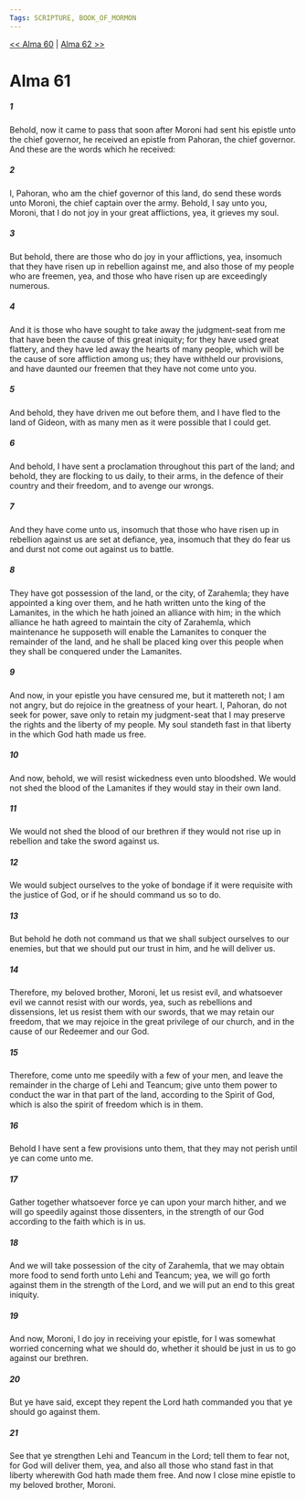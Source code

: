 ```yaml
---
Tags: SCRIPTURE, BOOK_OF_MORMON
---
```


[<< Alma 60](BOOK_OF_MORMON/09_Alma/Alma_60.md) | [Alma 62 >>](BOOK_OF_MORMON/09_Alma/Alma_62.md)

# Alma 61

##### 1
 Behold, now it came to pass that soon after Moroni had sent his epistle unto the chief governor, he received an epistle from Pahoran, the chief governor. And these are the words which he received:
##### 2
 I, Pahoran, who am the chief governor of this land, do send these words unto Moroni, the chief captain over the army. Behold, I say unto you, Moroni, that I do not joy in your great afflictions, yea, it grieves my soul.
##### 3
 But behold, there are those who do joy in your afflictions, yea, insomuch that they have risen up in rebellion against me, and also those of my people who are freemen, yea, and those who have risen up are exceedingly numerous.
##### 4
 And it is those who have sought to take away the judgment-seat from me that have been the cause of this great iniquity; for they have used great flattery, and they have led away the hearts of many people, which will be the cause of sore affliction among us; they have withheld our provisions, and have daunted our freemen that they have not come unto you.
##### 5
 And behold, they have driven me out before them, and I have fled to the land of Gideon, with as many men as it were possible that I could get.
##### 6
 And behold, I have sent a proclamation throughout this part of the land; and behold, they are flocking to us daily, to their arms, in the defence of their country and their freedom, and to avenge our wrongs.
##### 7
 And they have come unto us, insomuch that those who have risen up in rebellion against us are set at defiance, yea, insomuch that they do fear us and durst not come out against us to battle.
##### 8
 They have got possession of the land, or the city, of Zarahemla; they have appointed a king over them, and he hath written unto the king of the Lamanites, in the which he hath joined an alliance with him; in the which alliance he hath agreed to maintain the city of Zarahemla, which maintenance he supposeth will enable the Lamanites to conquer the remainder of the land, and he shall be placed king over this people when they shall be conquered under the Lamanites.
##### 9
 And now, in your epistle you have censured me, but it mattereth not; I am not angry, but do rejoice in the greatness of your heart. I, Pahoran, do not seek for power, save only to retain my judgment-seat that I may preserve the rights and the liberty of my people. My soul standeth fast in that liberty in the which God hath made us free.
##### 10
 And now, behold, we will resist wickedness even unto bloodshed. We would not shed the blood of the Lamanites if they would stay in their own land.
##### 11
 We would not shed the blood of our brethren if they would not rise up in rebellion and take the sword against us.
##### 12
 We would subject ourselves to the yoke of bondage if it were requisite with the justice of God, or if he should command us so to do.
##### 13
 But behold he doth not command us that we shall subject ourselves to our enemies, but that we should put our trust in him, and he will deliver us.
##### 14
 Therefore, my beloved brother, Moroni, let us resist evil, and whatsoever evil we cannot resist with our words, yea, such as rebellions and dissensions, let us resist them with our swords, that we may retain our freedom, that we may rejoice in the great privilege of our church, and in the cause of our Redeemer and our God.
##### 15
 Therefore, come unto me speedily with a few of your men, and leave the remainder in the charge of Lehi and Teancum; give unto them power to conduct the war in that part of the land, according to the Spirit of God, which is also the spirit of freedom which is in them.
##### 16
 Behold I have sent a few provisions unto them, that they may not perish until ye can come unto me.
##### 17
 Gather together whatsoever force ye can upon your march hither, and we will go speedily against those dissenters, in the strength of our God according to the faith which is in us.
##### 18
 And we will take possession of the city of Zarahemla, that we may obtain more food to send forth unto Lehi and Teancum; yea, we will go forth against them in the strength of the Lord, and we will put an end to this great iniquity.
##### 19
 And now, Moroni, I do joy in receiving your epistle, for I was somewhat worried concerning what we should do, whether it should be just in us to go against our brethren.
##### 20
 But ye have said, except they repent the Lord hath commanded you that ye should go against them.
##### 21
 See that ye strengthen Lehi and Teancum in the Lord; tell them to fear not, for God will deliver them, yea, and also all those who stand fast in that liberty wherewith God hath made them free. And now I close mine epistle to my beloved brother, Moroni.
